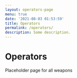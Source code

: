 ```yaml
---
layout: operators-page
menu: true
date: '2021-08-03 01:53:59'
title: Operators
permalink: /operators/
description: Some description.
---
```


# Operators

Placeholder page for all weapons
